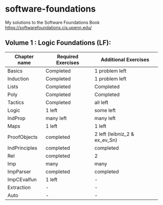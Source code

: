 # software-foundations
My solutions to the Software Foundations Book https://softwarefoundations.cis.upenn.edu/ 

## Volume 1 : Logic Foundations  (LF):

| Chapter name  | Required Exercises | Additional Exercises             |
|---------------|--------------------|----------------------------------|
|  Basics       |     Completed      |  1 problem left                  |
|  Induction    |     Completed      |  1 problem left                  |
|  Lists        |     Completed      | Completed                        |
| Poly          |     Completed      | Completed                        |
| Tactics       |     Completed      | all left                         |
| Logic         |     1 left         | some left                        |
| IndProp       |     many left      | many left                        |
| Maps          |     1 left         | 1 left                           |
| ProofObjects  |     completed      | 2 left (leibniz_2 & ex_ev_Sn)    |
| IndPrinciples | completed          | completed                        |
| Rel           | completed          | 2                                |
| Imp           |  many              |  many                            |
| ImpParser     | completed          | completed                        |
| ImpCEvalfun   | 1 left             | -                                |
| Extraction    | -                  |   -                              |
| Auto          | -                  | -                                |


